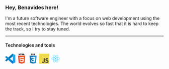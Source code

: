 ### Hey, Benavides here!
I'm a future software engineer with a focus on web development using the most recent technologies. The world evolves so fast that it is hard to keep the track, so I try to stay tuned.
- - -
#### Technologies and tools
<img src="https://raw.githubusercontent.com/github/explore/main/topics/visual-studio-code/visual-studio-code.png" alt="Visual Studio Code" width="32px" />
<img src="https://raw.githubusercontent.com/github/explore/main/topics/html/html.png" alt="HyperText  Markup Language" width="32px" />
<img src="https://raw.githubusercontent.com/github/explore/main/topics/css/css.png" alt="Cascade Style Sheet" width="32px" />
<img src="https://raw.githubusercontent.com/github/explore/main/topics/javascript/javascript.png" alt="JavaScript" width="32px" />
<img src="https://raw.githubusercontent.com/github/explore/main/topics/react/react.png" alt="React.js" width="32px" />
